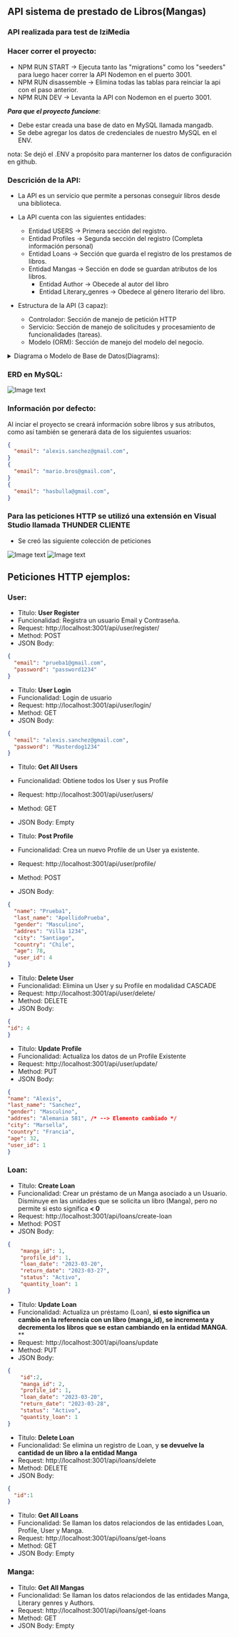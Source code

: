 ## API sistema de prestado de Libros(Mangas)

### API realizada para test de IziMedia

### Hacer correr el proyecto:

- NPM RUN START -> Ejecuta tanto las "migrations" como los "seeders" para luego hacer correr la API Nodemon en el puerto 3001.
- NPM RUN disassemble -> Elimina todas las tablas para reinciar la api con el paso anterior.
- NPM RUN DEV -> Levanta la API con Nodemon en el puerto 3001.

**_Para que el proyecto funcione_**:

- Debe estar creada una base de dato en MySQL llamada mangadb.
- Se debe agregar los datos de credenciales de nuestro MySQL en el ENV.

nota: Se dejó el .ENV a propósito para manterner los datos de configuración en github.

### Descrición de la API:

- La API es un servicio que permite a personas conseguir libros desde una biblioteca.
- La API cuenta con las siguientes entidades:

  - Entidad USERS -> Primera sección del registro.
  - Entidad Profiles -> Segunda sección del registro (Completa información personal)
  - Entidad Loans -> Sección que guarda el registro de los prestamos de libros.
  - Entidad Mangas -> Sección en dode se guardan atributos de los libros.
    - Entidad Author -> Obecede al autor del libro
    - Entidad Literary_genres -> Obedece al género literario del libro.

- Estructura de la API (3 capaz):
  - Controlador: Sección de manejo de petición HTTP
  - Servicio: Sección de manejo de solicitudes y procesamiento de funcionalidades (tareas).
  - Modelo (ORM): Sección de manejo del modelo del negocio.

<details><summary> Diagrama o Modelo de Base de Datos(Diagrams):</summary>


![Image text](https://github.com/FelipeGaticaL/test-izimedia/blob/main/public/ERD%20Diagrams.jpg)
</details>

### ERD en MySQL:


![Image text](https://github.com/FelipeGaticaL/test-izimedia/blob/main/public/ERD%20MySql.JPG)

### Información por defecto:

Al inciar el proyecto se creará información sobre libros y sus atributos, como así también se generará data de los siguientes usuarios:

```json
{
  "email": "alexis.sanchez@gmail.com",
}
{
  "email": "mario.bros@gmail.com",
}
{
  "email": "hasbulla@gmail.com",
}

```

### Para las peticiones HTTP se utilizó una extensión en Visual Studio llamada THUNDER CLIENTE

- Se creó las siguiente colección de peticiones

![Image text](https://github.com/FelipeGaticaL/test-izimedia/blob/main/public/Coleccion_Http.JPG)
![Image text](https://github.com/FelipeGaticaL/test-izimedia/blob/main/public/ExtendPeticionHttp.JPG)

## Peticiones HTTP ejemplos:

### User:

- Titulo: **User Register**
- Funcionalidad: Registra un usuario Email y Contraseña.
- Request: http://localhost:3001/api/user/register/
- Method: POST
- JSON Body:

```json
{
  "email": "prueba1@gmail.com",
  "password": "password1234"
}
```

- Titulo: **User Login**
- Funcionalidad: Login de usuario
- Request: http://localhost:3001/api/user/login/
- Method: GET
- JSON Body:

```json
{
  "email": "alexis.sanchez@gmail.com",
  "password": "Masterdog1234"
}
```

- Titulo: **Get All Users**
- Funcionalidad: Obtiene todos los User y sus Profile
- Request: http://localhost:3001/api/user/users/
- Method: GET
- JSON Body: Empty

- Titulo: **Post Profile**
- Funcionalidad: Crea un nuevo Profile de un User ya existente.
- Request: http://localhost:3001/api/user/profile/
- Method: POST
- JSON Body:

```json
{
  "name": "Prueba1",
  "last_name": "ApellidoPrueba",
  "gender": "Masculino",
  "addres": "Villa 1234",
  "city": "Santiago",
  "country": "Chile",
  "age": 78,
  "user_id": 4
}
```

- Titulo: **Delete User**
- Funcionalidad: Elimina un User y su Profile en modalidad CASCADE
- Request: http://localhost:3001/api/user/delete/
- Method: DELETE
- JSON Body:

```json
{
"id": 4
}
```

- Titulo: **Update Profile**
- Funcionalidad: Actualiza los datos de un Profile Existente
- Request: http://localhost:3001/api/user/update/
- Method: PUT
- JSON Body:

```json
{
"name": "Alexis",
"last_name": "Sanchez",
"gender": "Masculino",
"addres": "Alemania 581", /* --> Elemento cambiado */
"city": "Marsella",
"country": "Francia",
"age": 32,
"user_id": 1
}
```

### Loan:

- Titulo: **Create Loan**
- Funcionalidad: Crear un préstamo de un Manga asociado a un Usuario. Disminuye en las unidades que se solicita un libro (Manga), pero no permite si esto significa **< 0**
- Request: http://localhost:3001/api/loans/create-loan
- Method: POST
- JSON Body:

```json
{
    "manga_id": 1,
    "profile_id": 1,
    "loan_date": "2023-03-20",
    "return_date": "2023-03-27",
    "status": "Activo",
    "quantity_loan": 1
}
```

- Titulo: **Update Loan**
- Funcionalidad: Actualiza un préstamo (Loan), **si esto significa un cambio en la referencia con un libro (manga_id), se incrementa y decrementa los libros que se estan cambiando en la entidad MANGA**.
**
- Request: http://localhost:3001/api/loans/update
- Method: PUT
- JSON Body:

```json
{
    "id":2,
    "manga_id": 2,
    "profile_id": 1,
    "loan_date": "2023-03-20",
    "return_date": "2023-03-28",
    "status": "Activo",
    "quantity_loan": 1
}

```

- Titulo: **Delete Loan**
- Funcionalidad: Se elimina un registro de Loan, y **se devuelve la cantidad de un libro a la entidad Manga**
- Request: http://localhost:3001/api/loans/delete
- Method: DELETE
- JSON Body:

```json
{
  "id":1
}

```

- Titulo: **Get All Loans**
- Funcionalidad: Se llaman los datos relaciondos de las entidades Loan, Profile, User y Manga.
- Request: http://localhost:3001/api/loans/get-loans
- Method: GET
- JSON Body: Empty


### Manga:

- Titulo: **Get All Mangas**
- Funcionalidad: Se llaman los datos relaciondos de las entidades Manga, Literary genres y Authors.
- Request: http://localhost:3001/api/loans/get-loans
- Method: GET
- JSON Body: Empty


